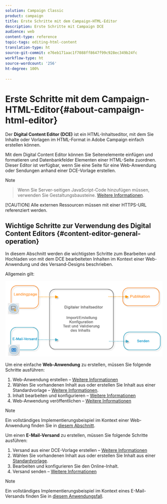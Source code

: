 ```yaml
---
solution: Campaign Classic
product: campaign
title: Erste Schritte mit dem Campaign-HTML-Editor
description: Erste Schritte mit Campaign DCE
audience: web
content-type: reference
topic-tags: editing-html-content
translation-type: ht
source-git-commit: e76eb171aac1f7088ff8647f99c928ec349b24fc
workflow-type: ht
source-wordcount: '256'
ht-degree: 100%

---
```



# Erste Schritte mit dem Campaign-HTML-Editor{#about-campaign-html-editor}

Der **Digital Content Editor (DCE)** ist ein HTML-Inhaltseditor, mit dem Sie Inhalte oder Vorlagen im HTML-Format in Adobe Campaign einfach erstellen können.

Mit dem Digital Content Editor können Sie Seitenelemente einfügen und formatieren und Datenbankfelder Elementen einer HTML-Seite zuordnen. Dieser Editor ist verfügbar, wenn Sie eine Seite für eine Web-Anwendung oder Sendungen anhand einer DCE-Vorlage erstellen.

>[!NOTE]
>>Wenn Sie Server-seitigen JavaScript-Code hinzufügen müssen, verwenden Sie Gestaltungsbausteine. [Weitere Informationen](../../delivery/using/personalization-blocks.md).
>
>[!CAUTION]
Alle externen Ressourcen müssen mit einer HTTPS-URL referenziert werden.

## Wichtige Schritte zur Verwendung des Digital Content Editors {#content-editor-general-operation}

In diesem Abschnitt werden die wichtigsten Schritte zum Bearbeiten und Hochladen von mit dem DCE bearbeiteten Inhalten im Kontext einer Web-Anwendung und des Versand-Designs beschrieben.

Allgemein gilt:

![](assets/dce_schema.png)

Um eine einfache **Web-Anwendung** zu erstellen, müssen Sie folgende Schritte ausführen:

1. Web-Anwendung erstellen – [Weitere Informationen](../../web/using/creating-a-landing-page.md)
1. Wählen Sie vorhandenen Inhalt aus oder erstellen Sie Inhalt aus einer Standardvorlage – [Weitere Informationen](../../web/using/template-management.md).
1. Inhalt bearbeiten und konfigurieren – [Weitere Informationen](../../web/using/editing-content.md)
1. Web-Anwendung veröffentlichen – [Weitere Informationen](../../web/using/creating-a-landing-page.md#step-3---publishing-content)

>[!NOTE]
Ein vollständiges Implementierungsbeispiel im Kontext einer Web-Anwendung finden Sie in [diesem Abschnitt](../../web/using/creating-a-landing-page.md).

Um einen **E-Mail-Versand** zu erstellen, müssen Sie folgende Schritte ausführen:

1. Versand aus einer DCE-Vorlage erstellen – [Weitere Informationen](../../web/using/use-case--creating-an-email-delivery.md)
1. Wählen Sie vorhandenen Inhalt aus oder erstellen Sie Inhalt aus einer [Standardvorlage](../../web/using/template-management.md).
1. Bearbeiten und konfigurieren Sie den Online-Inhalt.
1. Versand senden – [Weitere Informationen](../../delivery/using/steps-about-delivery-creation-steps.md)

>[!NOTE]
Ein vollständiges Implementierungsbeispiel im Kontext eines E-Mail-Versands finden Sie in [diesem Anwendungsfall](../../web/using/use-case--creating-an-email-delivery.md).
